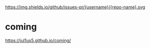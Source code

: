 https://img.shields.io/github/issues-pr/{username}/{repo-name}.svg
# coming
https://jul1us5.github.io/coming/
